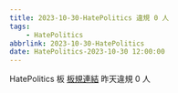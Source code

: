 ```yaml
---
title: 2023-10-30-HatePolitics 違規 0 人
tags:
    - HatePolitics
abbrlink: 2023-10-30-HatePolitics
date: HatePolitics-2023-10-30 12:00:00
---
```

HatePolitics 板 [板規連結](https://www.ptt.cc/bbs/HatePolitics/M.1617115262.A.D60.html)
昨天違規 0 人
